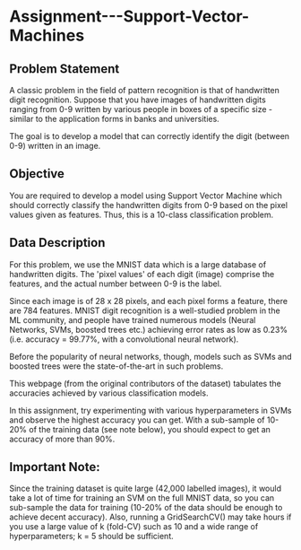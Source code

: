 # Assignment---Support-Vector-Machines
## Problem Statement
A classic problem in the field of pattern recognition is that of handwritten digit recognition. Suppose that you have images of handwritten digits ranging from 0-9 written by various people in boxes of a specific size - similar to the application forms in banks and universities.

The goal is to develop a model that can correctly identify the digit (between 0-9) written in an image. 

## Objective
You are required to develop a model using Support Vector Machine which should correctly classify the handwritten digits from 0-9 based on the pixel values given as features. Thus, this is a 10-class classification problem. 

## Data Description
For this problem, we use the MNIST data which is a large database of handwritten digits. The 'pixel values' of each digit (image) comprise the features, and the actual number between 0-9 is the label. 

Since each image is of 28 x 28 pixels, and each pixel forms a feature, there are 784 features. MNIST digit recognition is a well-studied problem in the ML community, and people have trained numerous models (Neural Networks, SVMs, boosted trees etc.) achieving error rates as low as 0.23% (i.e. accuracy = 99.77%, with a convolutional neural network).

Before the popularity of neural networks, though, models such as SVMs and boosted trees were the state-of-the-art in such problems.

This webpage (from the original contributors of the dataset) tabulates the accuracies achieved by various classification models. 

In this assignment, try experimenting with various hyperparameters in SVMs and observe the highest accuracy you can get. With a sub-sample of 10-20% of the training data (see note below), you should expect to get an accuracy of more than 90%.

## Important Note:

Since the training dataset is quite large (42,000 labelled images), it would take a lot of time for training an SVM on the full MNIST data, so you can sub-sample the data for training (10-20% of the data should be enough to achieve decent accuracy). Also, running a GridSearchCV() may take hours if you use a large value of k (fold-CV) such as 10 and a wide range of hyperparameters; k = 5 should be sufficient.
